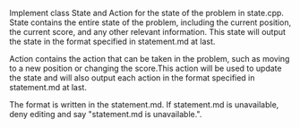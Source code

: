 Implement class State and Action for the state of the problem in state.cpp.
State contains the entire state of the problem, including the current position, the current score, and any other relevant information. This state will output the state in the format specified in statement.md at last.

Action contains the action that can be taken in the problem, such as moving to a new position or changing the score.This action will be used to update the state and will also output each action in the format specified in statement.md at last.

The format is written in the statement.md.
If statement.md is unavailable, deny editing and say  "statement.md is unavailable.".